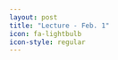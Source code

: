 ```yaml
---
layout: post
title: "Lecture - Feb. 1"
icon: fa-lightbulb
icon-style: regular
---
```


<!-- TBA

## Beyond the evolutionary synthesis: levels of selection, constraints in macroevolution, contingency though mass extinctions, etc. 


* **Reading:** [Gould & Lloyd (1999) <i class="fas fa-file-pdf"></i>](https://www.pnas.org/content/pnas/96/21/11904.full.pdf) - _Individuality and adaptation across levels of
selection: How shall we name and generalize
the unit of Darwinism?_ ([https://doi.org/10.1073/pnas.96.21.11904](https://doi.org/10.1073/pnas.96.21.11904))
* **Lecture Slides:** [<i class="fas fa-chalkboard-teacher"></i>](https://eeob-macroevolution.github.io/course-documents/lecture-slides/)

 -->